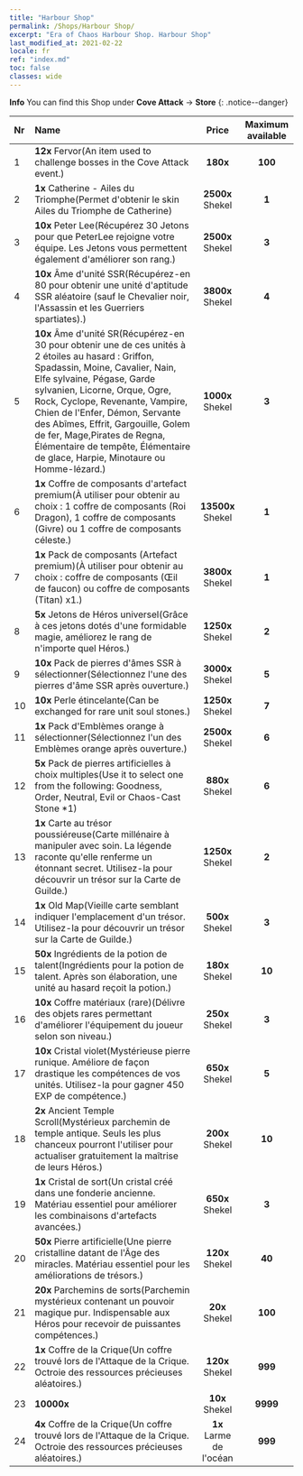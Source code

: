 ```yaml
---
title: "Harbour Shop"
permalink: /Shops/Harbour Shop/
excerpt: "Era of Chaos Harbour Shop. Harbour Shop"
last_modified_at: 2021-02-22
locale: fr
ref: "index.md"
toc: false
classes: wide
---
```


**Info** You can find this Shop under **Cove Attack** -> **Store** 
{: .notice--danger}

  |  Nr  |      Name      |         Price        |   Maximum available      |
  |:-----|:---------------|:--------------------:|:------------------------:|
  | 1 |  **12x** Fervor(An item used to challenge bosses in the Cove Attack event.) |  **180x** <i class="fas fa-gem"/>  | **100** |
  | 2 |  **1x** Catherine - Ailes du Triomphe(Permet d'obtenir le skin Ailes du Triomphe de Catherine) |  **2500x** Shekel  | **1** |
  | 3 |  **10x** Peter Lee(Récupérez 30 Jetons pour que PeterLee rejoigne votre équipe. Les Jetons vous permettent également d'améliorer son rang.) |  **2500x** Shekel  | **3** |
  | 4 |  **10x** Âme d'unité SSR(Récupérez-en 80 pour obtenir une unité d'aptitude SSR aléatoire (sauf le Chevalier noir, l'Assassin et les Guerriers spartiates).) |  **3800x** Shekel  | **4** |
  | 5 |  **10x** Âme d'unité SR(Récupérez-en 30 pour obtenir une de ces unités à 2 étoiles au hasard : Griffon, Spadassin, Moine, Cavalier, Nain, Elfe sylvaine, Pégase, Garde sylvanien, Licorne, Orque, Ogre, Rock, Cyclope, Revenante, Vampire, Chien de l'Enfer, Démon, Servante des Abîmes, Effrit, Gargouille, Golem de fer, Mage,Pirates de Regna, Élémentaire de tempête, Élémentaire de glace, Harpie, Minotaure ou Homme-lézard.) |  **1000x** Shekel  | **3** |
  | 6 |  **1x** Coffre de composants d'artefact premium(À utiliser pour obtenir au choix : 1 coffre de composants (Roi Dragon), 1 coffre de composants (Givre) ou 1 coffre de composants céleste.) |  **13500x** Shekel  | **1** |
  | 7 |  **1x** Pack de composants (Artefact premium)(À utiliser pour obtenir au choix : coffre de composants (Œil de faucon) ou coffre de composants (Titan) x1.) |  **3800x** Shekel  | **1** |
  | 8 |  **5x** Jetons de Héros universel(Grâce à ces jetons dotés d'une formidable magie, améliorez le rang de n'importe quel Héros.) |  **1250x** Shekel  | **2** |
  | 9 |  **10x** Pack de pierres d'âmes SSR à sélectionner(Sélectionnez l'une des pierres d'âme SSR après ouverture.) |  **3000x** Shekel  | **5** |
  | 10 |  **10x** Perle étincelante(Can be exchanged for rare unit soul stones.) |  **1250x** Shekel  | **7** |
  | 11 |  **1x** Pack d'Emblèmes orange à sélectionner(Sélectionnez l'un des Emblèmes orange après ouverture.) |  **2500x** Shekel  | **6** |
  | 12 |  **5x** Pack de pierres artificielles à choix multiples(Use it to select one from the following: Goodness, Order, Neutral, Evil or Chaos-Cast Stone *1) |  **880x** Shekel  | **6** |
  | 13 |  **1x** Carte au trésor poussiéreuse(Carte millénaire à manipuler avec soin. La légende raconte qu'elle renferme un étonnant secret. Utilisez-la pour découvrir un trésor sur la Carte de Guilde.) |  **1250x** Shekel  | **2** |
  | 14 |  **1x** Old Map(Vieille carte semblant indiquer l'emplacement d'un trésor. Utilisez-la pour découvrir un trésor sur la Carte de Guilde.) |  **500x** Shekel  | **3** |
  | 15 |  **50x** Ingrédients de la potion de talent(Ingrédients pour la potion de talent. Après son élaboration, une unité au hasard reçoit la potion.) |  **180x** Shekel  | **10** |
  | 16 |  **10x** Coffre matériaux (rare)(Délivre des objets rares permettant d'améliorer l'équipement du joueur selon son niveau.) |  **250x** Shekel  | **3** |
  | 17 |  **10x** Cristal violet(Mystérieuse pierre runique. Améliore de façon drastique les compétences de vos unités. Utilisez-la pour gagner 450 EXP de compétence.) |  **650x** Shekel  | **5** |
  | 18 |  **2x** Ancient Temple Scroll(Mystérieux parchemin de temple antique. Seuls les plus chanceux pourront l'utiliser pour actualiser gratuitement la maîtrise de leurs Héros.) |  **200x** Shekel  | **10** |
  | 19 |  **1x** Cristal de sort(Un cristal créé dans une fonderie ancienne. Matériau essentiel pour améliorer les combinaisons d'artefacts avancées.) |  **650x** Shekel  | **3** |
  | 20 |  **50x** Pierre artificielle(Une pierre cristalline datant de l'Âge des miracles. Matériau essentiel pour les améliorations de trésors.) |  **120x** Shekel  | **40** |
  | 21 |  **20x** Parchemins de sorts(Parchemin mystérieux contenant un pouvoir magique pur. Indispensable aux Héros pour recevoir de puissantes compétences.) |  **20x** Shekel  | **100** |
  | 22 |  **1x** Coffre de la Crique(Un coffre trouvé lors de l'Attaque de la Crique. Octroie des ressources précieuses aléatoires.) |  **120x** Shekel  | **999** |
  | 23 |  **10000x** <i class="fas fa-coins"/> |  **10x** Shekel  | **9999** |
  | 24 |  **4x** Coffre de la Crique(Un coffre trouvé lors de l'Attaque de la Crique. Octroie des ressources précieuses aléatoires.) |  **1x** Larme de l'océan  | **999** |
